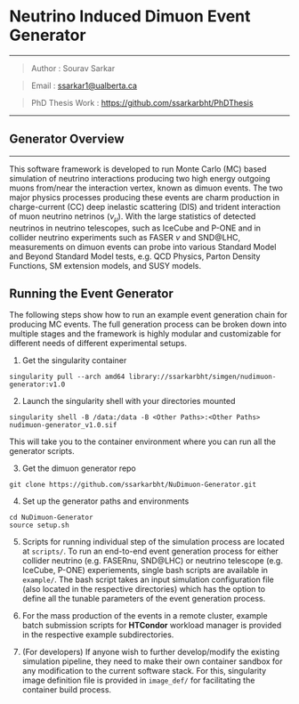 # Neutrino Induced Dimuon Event Generator

***

> Author : Sourav Sarkar

> Email : <ssarkar1@ualberta.ca>

> PhD Thesis Work : <https://github.com/ssarkarbht/PhDThesis>

***

## Generator Overview

***

This software framework is developed to run Monte Carlo (MC) based simulation of neutrino interactions producing two high energy outgoing muons from/near the interaction vertex, known as dimuon events. The two major physics processes producing these events are charm production in charge-current (CC) deep inelastic scattering (DIS) and trident interaction of muon neutrino netrinos ($\nu_{\mu}$). With the large statistics of detected neutrinos in neutrino telescopes, such as IceCube and P-ONE and in collider neutrino experiments such as FASER $\nu$ and SND@LHC, measurements on dimuon events can probe into various Standard Model and Beyond Standard Model tests, e.g. QCD Physics, Parton Density Functions, SM extension models, and SUSY models.

## Running the Event Generator

The following steps show how to run an example event generation chain for producing MC events. The full generation process can be broken down into multiple stages and the framework is highly modular and customizable for different needs of different experimental setups.

1. Get the singularity container

```
singularity pull --arch amd64 library://ssarkarbht/simgen/nudimuon-generator:v1.0
```

2. Launch the singularity shell with your directories mounted

```
singularity shell -B /data:/data -B <Other Paths>:<Other Paths> nudimuon-generator_v1.0.sif
```

This will take you to the container environment where you can run all the generator scripts.

3. Get the dimuon generator repo

```
git clone https://github.com/ssarkarbht/NuDimuon-Generator.git
```

4. Set up the generator paths and environments

```
cd NuDimuon-Generator
source setup.sh
```

5. Scripts for running individual step of the simulation process are located at `scripts/`. To run an end-to-end event generation process for either collider neutrino (e.g. FASERnu, SND@LHC) or neutrino telescope (e.g. IceCube, P-ONE) experiements, single bash scripts are available in `example/`. The bash script takes an input simulation configuration file (also located in the respective directories) which has the option to define all the tunable parameters of the event generation process.

6. For the mass production of the events in a remote cluster, example batch submission scripts for **HTCondor** workload manager is provided in the respective example subdirectories.

7. (For developers) If anyone wish to further develop/modify the existing simulation pipeline, they need to make their own container sandbox for any modification to the current software stack. For this, singularity image definition file is provided in `image_def/` for facilitating the container build process.

